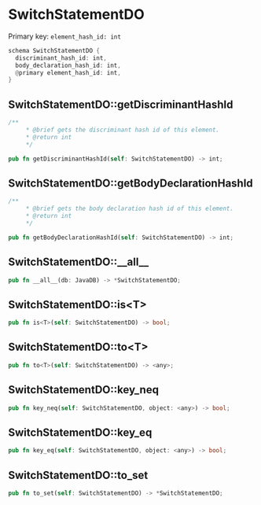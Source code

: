 # SwitchStatementDO

Primary key: `element_hash_id: int`

```rust
schema SwitchStatementDO {
  discriminant_hash_id: int,
  body_declaration_hash_id: int,
  @primary element_hash_id: int,
}
```
## SwitchStatementDO::getDiscriminantHashId

```rust
/**
     * @brief gets the discriminant hash id of this element.
     * @return int
     */
```
```rust
pub fn getDiscriminantHashId(self: SwitchStatementDO) -> int;
```
## SwitchStatementDO::getBodyDeclarationHashId

```rust
/**
     * @brief gets the body declaration hash id of this element.
     * @return int
     */
```
```rust
pub fn getBodyDeclarationHashId(self: SwitchStatementDO) -> int;
```
## SwitchStatementDO::\_\_all\_\_

```rust
pub fn __all__(db: JavaDB) -> *SwitchStatementDO;
```
## SwitchStatementDO::is\<T\>

```rust
pub fn is<T>(self: SwitchStatementDO) -> bool;
```
## SwitchStatementDO::to\<T\>

```rust
pub fn to<T>(self: SwitchStatementDO) -> <any>;
```
## SwitchStatementDO::key\_neq

```rust
pub fn key_neq(self: SwitchStatementDO, object: <any>) -> bool;
```
## SwitchStatementDO::key\_eq

```rust
pub fn key_eq(self: SwitchStatementDO, object: <any>) -> bool;
```
## SwitchStatementDO::to\_set

```rust
pub fn to_set(self: SwitchStatementDO) -> *SwitchStatementDO;
```

